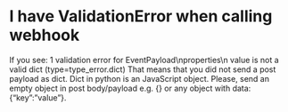 # I have ValidationError when calling webhook

If you see: 1 validation error for EventPayload\nproperties\n  value is not a valid dict (type=type_error.dict) That means 
that you did not send a post payload as dict. Dict in python is an JavaScript object. Please, send an empty object in 
post body/payload e.g. {} or any object with data: {“key”:”value”}.

